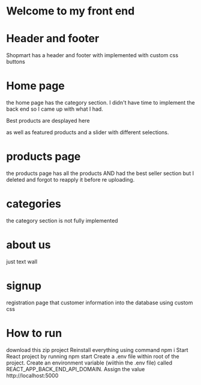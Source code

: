 # Welcome to my front end
# Header and footer
Shopmart has a header and footer with implemented with custom css buttons

# Home page
the home page has the category section. I didn't have time to implement the back end so I came up with what I had.

Best products are desplayed here

as well as featured products and a slider with different selections.

# products page
the products page has all the products AND had the best seller section but I deleted and forgot to reapply it before re uploading.

# categories 

the category section is not fully implemented

# about us
just text wall

# signup
registration page that customer information into the database using custom css

# How to run


download this zip project
Reinstall everything using command npm i
Start React project by running npm start
Create a .env file within root of the project.
Create an environment variable (wiithin the .env file) called REACT_APP_BACK_END_API_DOMAIN. Assign the value http://localhost:5000
